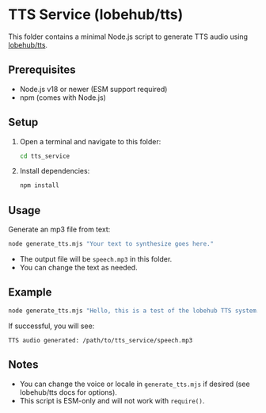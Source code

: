 # TTS Service (lobehub/tts)

This folder contains a minimal Node.js script to generate TTS audio using [lobehub/tts](https://github.com/lobehub/lobe-tts).

## Prerequisites
- Node.js v18 or newer (ESM support required)
- npm (comes with Node.js)

## Setup

1. Open a terminal and navigate to this folder:
   ```sh
   cd tts_service
   ```

2. Install dependencies:
   ```sh
   npm install
   ```

## Usage

Generate an mp3 file from text:

```sh
node generate_tts.mjs "Your text to synthesize goes here."
```

- The output file will be `speech.mp3` in this folder.
- You can change the text as needed.

## Example

```sh
node generate_tts.mjs "Hello, this is a test of the lobehub TTS system."
```

If successful, you will see:
```
TTS audio generated: /path/to/tts_service/speech.mp3
```

## Notes
- You can change the voice or locale in `generate_tts.mjs` if desired (see lobehub/tts docs for options).
- This script is ESM-only and will not work with `require()`. 